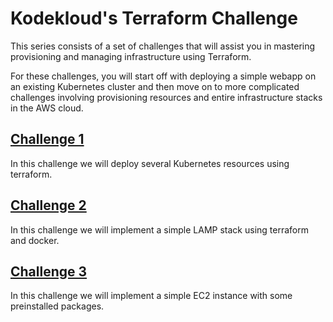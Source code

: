 # Kodekloud's Terraform Challenge

This series consists of a set of challenges that will assist you in mastering provisioning and managing infrastructure using Terraform.

For these challenges, you will start off with deploying a simple webapp on an existing Kubernetes cluster and then move on to more complicated challenges involving provisioning resources and entire infrastructure stacks in the AWS cloud.

## [Challenge 1](./lab1/)

In this challenge we will deploy several Kubernetes resources using terraform.

## [Challenge 2](./lab2/)

In this challenge we will implement a simple LAMP stack using terraform and docker.

## [Challenge 3](./lab3/)

In this challenge we will implement a simple EC2 instance with some preinstalled packages.

